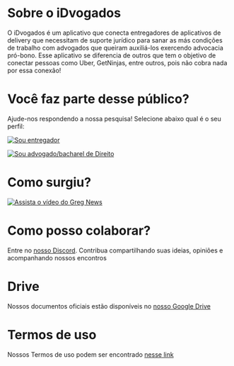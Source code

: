 # Sobre o iDvogados
O iDvogados é um aplicativo que conecta entregadores de aplicativos de delivery que necessitam de suporte jurídico para sanar as más condições de trabalho com advogados que queiram auxiliá-los exercendo advocacia pró-bono. Esse aplicativo se diferencia de outros que tem o objetivo de conectar pessoas como Uber, GetNinjas, entre outros, pois não cobra nada por essa conexão!

# Você faz parte desse público? 
Ajude-nos respondendo a nossa pesquisa! Selecione abaixo qual é o seu perfil:

[![Sou entregador](https://iili.io/J0ND8l.png)](/entregador)

[![Sou advogado/bacharel de Direito](https://iili.io/J0OQx1.png)](/advogado)

# Como surgiu?
[![Assista o vídeo do Greg News](https://iili.io/JarXJj.png)](https://youtu.be/v3B9w6wWNQA?t=1862) 

# Como posso colaborar?
Entre no [nosso Discord](https://discord.gg/b5a7Pct). Contribua compartilhando suas ideias, opiniões e acompanhando nossos encontros

# Drive
Nossos documentos oficiais estão disponíveis no [nosso Google Drive](https://drive.google.com/open?id=1ViXEGXaqolB2hwR5xazHvXEjQAlPupgj)

<!--
# Código de conduta
Nosso código de conduta pode ser encontrado [nesse link](code-of-conduct/)
-->
# Termos de uso
Nossos Termos de uso podem ser encontrado [nesse link](http://www.idvogados.org/termos-de-uso/)
